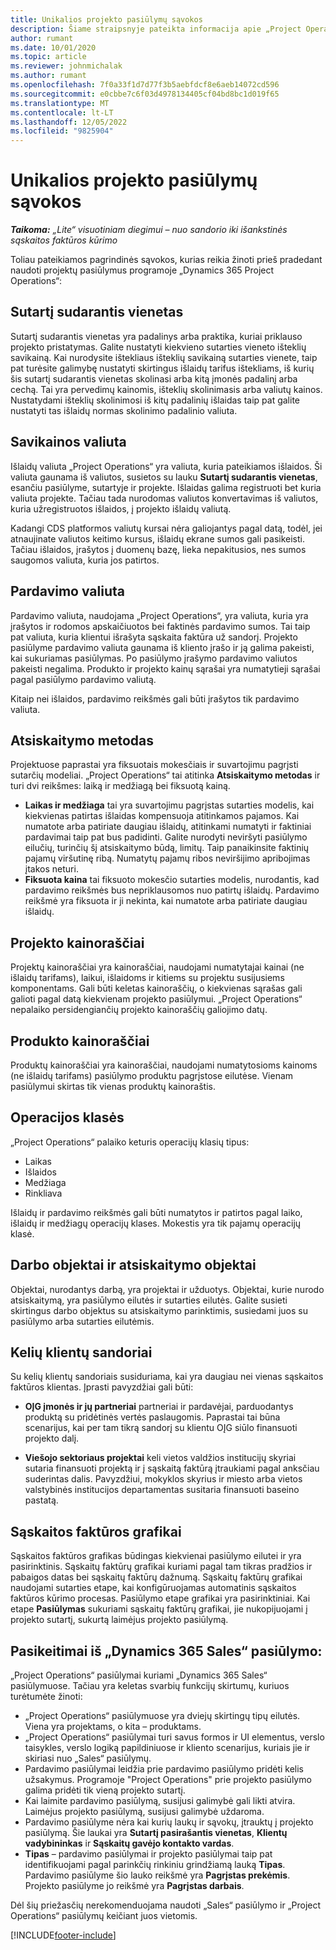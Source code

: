 ```yaml
---
title: Unikalios projekto pasiūlymų sąvokos
description: Šiame straipsnyje pateikta informacija apie „Project Operations“ projektų pasiūlymų naudojimą.
author: rumant
ms.date: 10/01/2020
ms.topic: article
ms.reviewer: johnmichalak
ms.author: rumant
ms.openlocfilehash: 7f0a33f1d7d77f3b5aebfdcf8e6aeb14072cd596
ms.sourcegitcommit: e0cbbe7c6f03d4978134405cf04bd8bc1d019f65
ms.translationtype: MT
ms.contentlocale: lt-LT
ms.lasthandoff: 12/05/2022
ms.locfileid: "9825904"
---
```

# <a name="concepts-unique-to-project-quotes"></a>Unikalios projekto pasiūlymų sąvokos

_**Taikoma:** „Lite“ visuotiniam diegimui – nuo sandorio iki išankstinės sąskaitos faktūros kūrimo_


Toliau pateikiamos pagrindinės sąvokos, kurias reikia žinoti prieš pradedant naudoti projektų pasiūlymus programoje „Dynamics 365 Project Operations“:

## <a name="contracting-unit"></a>Sutartį sudarantis vienetas

Sutartį sudarantis vienetas yra padalinys arba praktika, kuriai priklauso projekto pristatymas. Galite nustatyti kiekvieno sutarties vieneto išteklių savikainą. Kai nurodysite ištekliaus išteklių savikainą sutarties vienete, taip pat turėsite galimybę nustatyti skirtingus išlaidų tarifus ištekliams, iš kurių šis sutartį sudarantis vienetas skolinasi arba kitą įmonės padalinį arba cechą. Tai yra pervedimų kainomis, išteklių skolinimasis arba valiutų kainos. Nustatydami išteklių skolinimosi iš kitų padalinių išlaidas taip pat galite nustatyti tas išlaidų normas skolinimo padalinio valiuta.

## <a name="cost-currency"></a>Savikainos valiuta

Išlaidų valiuta „Project Operations“ yra valiuta, kuria pateikiamos išlaidos. Ši valiuta gaunama iš valiutos, susietos su lauku **Sutartį sudarantis vienetas**, esančiu pasiūlyme, sutartyje ir projekte. Išlaidas galima registruoti bet kuria valiuta projekte. Tačiau tada nurodomas valiutos konvertavimas iš valiutos, kuria užregistruotos išlaidos, į projekto išlaidų valiutą.

Kadangi CDS platformos valiutų kursai nėra galiojantys pagal datą, todėl, jei atnaujinate valiutos keitimo kursus, išlaidų ekrane sumos gali pasikeisti. Tačiau išlaidos, įrašytos į duomenų bazę, lieka nepakitusios, nes sumos saugomos valiuta, kuria jos patirtos.

## <a name="sales-currency"></a>Pardavimo valiuta

Pardavimo valiuta, naudojama „Project Operations“, yra valiuta, kuria yra įrašytos ir rodomos apskaičiuotos bei faktinės pardavimo sumos. Tai taip pat valiuta, kuria klientui išrašyta sąskaita faktūra už sandorį. Projekto pasiūlyme pardavimo valiuta gaunama iš kliento įrašo ir ją galima pakeisti, kai sukuriamas pasiūlymas. Po pasiūlymo įrašymo pardavimo valiutos pakeisti negalima. Produkto ir projekto kainų sąrašai yra numatytieji sąrašai pagal pasiūlymo pardavimo valiutą.

Kitaip nei išlaidos, pardavimo reikšmės gali būti įrašytos tik pardavimo valiuta.

## <a name="billing-method"></a>Atsiskaitymo metodas

Projektuose paprastai yra fiksuotais mokesčiais ir suvartojimu pagrįsti sutarčių modeliai. „Project Operations“ tai atitinka **Atsiskaitymo metodas** ir turi dvi reikšmes: laiką ir medžiagą bei fiksuotą kainą.

- **Laikas ir medžiaga** tai yra suvartojimu pagrįstas sutarties modelis, kai kiekvienas patirtas išlaidas kompensuoja atitinkamos pajamos. Kai numatote arba patiriate daugiau išlaidų, atitinkami numatyti ir faktiniai pardavimai taip pat bus padidinti. Galite nurodyti neviršyti pasiūlymo eilučių, turinčių šį atsiskaitymo būdą, limitų. Taip panaikinsite faktinių pajamų viršutinę ribą. Numatytų pajamų ribos neviršijimo apribojimas įtakos neturi.
- **Fiksuota kaina** tai fiksuoto mokesčio sutarties modelis, nurodantis, kad pardavimo reikšmės bus nepriklausomos nuo patirtų išlaidų. Pardavimo reikšmė yra fiksuota ir ji nekinta, kai numatote arba patiriate daugiau išlaidų.

## <a name="project-price-lists"></a>Projekto kainoraščiai

Projektų kainoraščiai yra kainoraščiai, naudojami numatytajai kainai (ne išlaidų tarifams), laikui, išlaidoms ir kitiems su projektu susijusiems komponentams. Gali būti keletas kainoraščių, o kiekvienas sąrašas gali galioti pagal datą kiekvienam projekto pasiūlymui. „Project Operations“ nepalaiko persidengiančių projekto kainoraščių galiojimo datų.

## <a name="product-price-lists"></a>Produkto kainoraščiai

Produktų kainoraščiai yra kainoraščiai, naudojami numatytosioms kainoms (ne išlaidų tarifams) pasiūlymo produktu pagrįstose eilutėse. Vienam pasiūlymui skirtas tik vienas produktų kainoraštis.

## <a name="transaction-classes"></a>Operacijos klasės

„Project Operations“ palaiko keturis operacijų klasių tipus:

- Laikas
- Išlaidos
- Medžiaga
- Rinkliava

Išlaidų ir pardavimo reikšmės gali būti numatytos ir patirtos pagal laiko, išlaidų ir medžiagų operacijų klases. Mokestis yra tik pajamų operacijų klasė.

## <a name="work-entities-and-billing-entities"></a>Darbo objektai ir atsiskaitymo objektai

Objektai, nurodantys darbą, yra projektai ir užduotys. Objektai, kurie nurodo atsiskaitymą, yra pasiūlymo eilutės ir sutarties eilutės. Galite susieti skirtingus darbo objektus su atsiskaitymo parinktimis, susiedami juos su pasiūlymo arba sutarties eilutėmis.

## <a name="multi-customer-deals"></a>Kelių klientų sandoriai

Su kelių klientų sandoriais susiduriama, kai yra daugiau nei vienas sąskaitos faktūros klientas. Įprasti pavyzdžiai gali būti:

- **OĮG įmonės ir jų partneriai** partneriai ir pardavėjai, parduodantys produktą su pridėtinės vertės paslaugomis. Paprastai tai būna scenarijus, kai per tam tikrą sandorį su klientu OĮG siūlo finansuoti projekto dalį. 

- **Viešojo sektoriaus projektai** keli vietos valdžios institucijų skyriai sutaria finansuoti projektą ir į sąskaitą faktūrą įtraukiami pagal anksčiau suderintas dalis. Pavyzdžiui, mokyklos skyrius ir miesto arba vietos valstybinės institucijos departamentas susitaria finansuoti baseino pastatą.

## <a name="invoice-schedules"></a>Sąskaitos faktūros grafikai

Sąskaitos faktūros grafikas būdingas kiekvienai pasiūlymo eilutei ir yra pasirinktinis. Sąskaitų faktūrų grafikai kuriami pagal tam tikras pradžios ir pabaigos datas bei sąskaitų faktūrų dažnumą. Sąskaitų faktūrų grafikai naudojami sutarties etape, kai konfigūruojamas automatinis sąskaitos faktūros kūrimo procesas. Pasiūlymo etape grafikai yra pasirinktiniai. Kai etape **Pasiūlymas** sukuriami sąskaitų faktūrų grafikai, jie nukopijuojami į projekto sutartį, sukurtą laimėjus projekto pasiūlymą.

## <a name="changes-from-dynamics-365-sales-quote"></a>Pasikeitimai iš „Dynamics 365 Sales“ pasiūlymo:

„Project Operations“ pasiūlymai kuriami „Dynamics 365 Sales“ pasiūlymuose. Tačiau yra keletas svarbių funkcijų skirtumų, kuriuos turėtumėte žinoti:


- „Project Operations“ pasiūlymuose yra dviejų skirtingų tipų eilutės. Viena yra projektams, o kita – produktams.
- „Project Operations“ pasiūlymai turi savus formos ir UI elementus, verslo taisykles, verslo logiką papildiniuose ir kliento scenarijus, kuriais jie ir skiriasi nuo „Sales“ pasiūlymų.
- Pardavimo pasiūlymai leidžia prie pardavimo pasiūlymo pridėti kelis užsakymus. Programoje "Project Operations" prie projekto pasiūlymo galima pridėti tik vieną projekto sutartį.
- Kai laimite pardavimo pasiūlymą, susijusi galimybė gali likti atvira. Laimėjus projekto pasiūlymą, susijusi galimybė uždaroma.
- Pardavimo pasiūlyme nėra kai kurių laukų ir sąvokų, įtrauktų į projekto pasiūlymą. Šie laukai yra **Sutartį pasirašantis vienetas**, **Klientų vadybininkas** ir **Sąskaitų gavėjo kontakto vardas**.  
- **Tipas** – pardavimo pasiūlymai ir projekto pasiūlymai taip pat identifikuojami pagal parinkčių rinkiniu grindžiamą lauką **Tipas**. Pardavimo pasiūlyme šio lauko reikšmė yra **Pagrįstas prekėmis**. Projekto pasiūlyme jo reikšmė yra **Pagrįstas darbais**.

Dėl šių priežasčių nerekomenduojama naudoti „Sales“ pasiūlymo ir „Project Operations“ pasiūlymų keičiant juos vietomis.


[!INCLUDE[footer-include](../../includes/footer-banner.md)]
